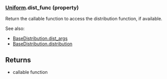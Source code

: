 ### [Uniform](Uniform.md).dist_func (property)




Return the callable function to access the distribution function, if
available.

See also:

* [BaseDistribution.dist_args](BaseDistribution.dist_args.md)
* [BaseDistribution.distribution](BaseDistribution.distribution.md)

Returns
-------
* callable function

